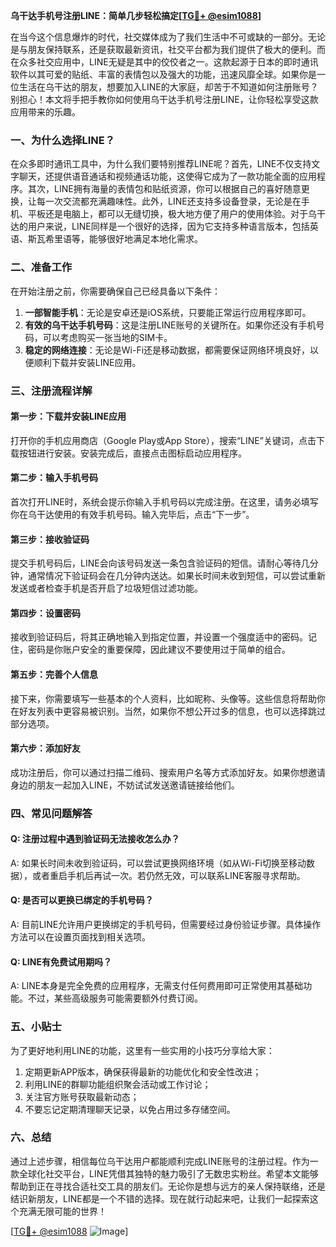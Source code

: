 **乌干达手机号注册LINE：简单几步轻松搞定[[TG💪+ @esim1088](https://t.me/s/esim1088)]**

在当今这个信息爆炸的时代，社交媒体成为了我们生活中不可或缺的一部分。无论是与朋友保持联系，还是获取最新资讯，社交平台都为我们提供了极大的便利。而在众多社交应用中，LINE无疑是其中的佼佼者之一。这款起源于日本的即时通讯软件以其可爱的贴纸、丰富的表情包以及强大的功能，迅速风靡全球。如果你是一位生活在乌干达的朋友，想要加入LINE的大家庭，却苦于不知道如何注册账号？别担心！本文将手把手教你如何使用乌干达手机号注册LINE，让你轻松享受这款应用带来的乐趣。

### 一、为什么选择LINE？

在众多即时通讯工具中，为什么我们要特别推荐LINE呢？首先，LINE不仅支持文字聊天，还提供语音通话和视频通话功能，这使得它成为了一款功能全面的应用程序。其次，LINE拥有海量的表情包和贴纸资源，你可以根据自己的喜好随意更换，让每一次交流都充满趣味性。此外，LINE还支持多设备登录，无论是在手机、平板还是电脑上，都可以无缝切换，极大地方便了用户的使用体验。对于乌干达的用户来说，LINE同样是一个很好的选择，因为它支持多种语言版本，包括英语、斯瓦希里语等，能够很好地满足本地化需求。

### 二、准备工作

在开始注册之前，你需要确保自己已经具备以下条件：
1. **一部智能手机**：无论是安卓还是iOS系统，只要能正常运行应用程序即可。
2. **有效的乌干达手机号码**：这是注册LINE账号的关键所在。如果你还没有手机号码，可以考虑购买一张当地的SIM卡。
3. **稳定的网络连接**：无论是Wi-Fi还是移动数据，都需要保证网络环境良好，以便顺利下载并安装LINE应用。

### 三、注册流程详解

#### 第一步：下载并安装LINE应用

打开你的手机应用商店（Google Play或App Store），搜索“LINE”关键词，点击下载按钮进行安装。安装完成后，直接点击图标启动应用程序。

#### 第二步：输入手机号码

首次打开LINE时，系统会提示你输入手机号码以完成注册。在这里，请务必填写你在乌干达使用的有效手机号码。输入完毕后，点击“下一步”。

#### 第三步：接收验证码

提交手机号码后，LINE会向该号码发送一条包含验证码的短信。请耐心等待几分钟，通常情况下验证码会在几分钟内送达。如果长时间未收到短信，可以尝试重新发送或者检查手机是否开启了垃圾短信过滤功能。

#### 第四步：设置密码

接收到验证码后，将其正确地输入到指定位置，并设置一个强度适中的密码。记住，密码是你账户安全的重要保障，因此建议不要使用过于简单的组合。

#### 第五步：完善个人信息

接下来，你需要填写一些基本的个人资料，比如昵称、头像等。这些信息将帮助你在好友列表中更容易被识别。当然，如果你不想公开过多的信息，也可以选择跳过部分选项。

#### 第六步：添加好友

成功注册后，你可以通过扫描二维码、搜索用户名等方式添加好友。如果你想邀请身边的朋友一起加入LINE，不妨试试发送邀请链接给他们。

### 四、常见问题解答

#### Q: 注册过程中遇到验证码无法接收怎么办？
A: 如果长时间未收到验证码，可以尝试更换网络环境（如从Wi-Fi切换至移动数据），或者重启手机后再试一次。若仍然无效，可以联系LINE客服寻求帮助。

#### Q: 是否可以更换已绑定的手机号码？
A: 目前LINE允许用户更换绑定的手机号码，但需要经过身份验证步骤。具体操作方法可以在设置页面找到相关选项。

#### Q: LINE有免费试用期吗？
A: LINE本身是完全免费的应用程序，无需支付任何费用即可正常使用其基础功能。不过，某些高级服务可能需要额外付费订阅。

### 五、小贴士

为了更好地利用LINE的功能，这里有一些实用的小技巧分享给大家：
1. 定期更新APP版本，确保获得最新的功能优化和安全性改进；
2. 利用LINE的群聊功能组织聚会活动或工作讨论；
3. 关注官方账号获取最新动态；
4. 不要忘记定期清理聊天记录，以免占用过多存储空间。

### 六、总结

通过上述步骤，相信每位乌干达用户都能顺利完成LINE账号的注册过程。作为一款全球化社交平台，LINE凭借其独特的魅力吸引了无数忠实粉丝。希望本文能够帮助到正在寻找合适社交工具的朋友们。无论你是想与远方的亲人保持联络，还是结识新朋友，LINE都是一个不错的选择。现在就行动起来吧，让我们一起探索这个充满无限可能的世界！

[[TG💪+ @esim1088](https://t.me/s/esim1088) ![Image](https://i.postimg.cc/4NQfJmqS/Snipaste-2025-05-13-00-14-12.png)]